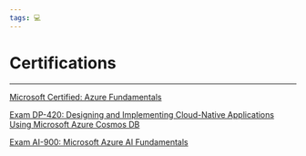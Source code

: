 ```yaml
---
tags: 💻
---
```


# Certifications
---

[Microsoft Certified: Azure Fundamentals](https://docs.microsoft.com/en-us/learn/certifications/azure-fundamentals/)

[Exam DP-420: Designing and Implementing Cloud-Native Applications Using Microsoft Azure Cosmos DB](https://docs.microsoft.com/en-us/learn/certifications/exams/dp-420)

[Exam AI-900: Microsoft Azure AI Fundamentals](https://docs.microsoft.com/en-us/learn/certifications/exams/ai-900)

